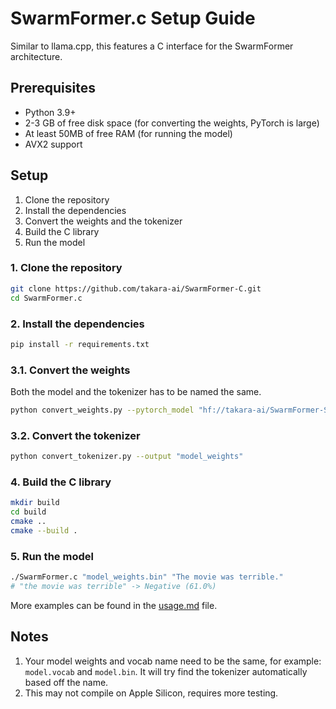 # SwarmFormer.c Setup Guide

Similar to llama.cpp, this features a C interface for the SwarmFormer architecture.

## Prerequisites

- Python 3.9+
- 2-3 GB of free disk space (for converting the weights, PyTorch is large)
- At least 50MB of free RAM (for running the model)
- AVX2 support

## Setup

1. Clone the repository
2. Install the dependencies
3. Convert the weights and the tokenizer
4. Build the C library
5. Run the model

### 1. Clone the repository

```bash
git clone https://github.com/takara-ai/SwarmFormer-C.git
cd SwarmFormer.c
```

### 2. Install the dependencies

```bash
pip install -r requirements.txt
```

### 3.1. Convert the weights
Both the model and the tokenizer has to be named the same.
```bash
python convert_weights.py --pytorch_model "hf://takara-ai/SwarmFormer-Sentiment-Base" --output "model_weights.bin"
```

### 3.2. Convert the tokenizer

```bash
python convert_tokenizer.py --output "model_weights"
```

### 4. Build the C library

```bash
mkdir build
cd build
cmake ..
cmake --build . 
```

### 5. Run the model

```bash
./SwarmFormer.c "model_weights.bin" "The movie was terrible."
# "the movie was terrible" -> Negative (61.0%)
```

More examples can be found in the [usage.md](usage.md) file.

## Notes
1. Your model weights and vocab name need to be the same, for example: `model.vocab` and `model.bin`. It will try find the tokenizer automatically based off the name.
2. This may not compile on Apple Silicon, requires more testing.

